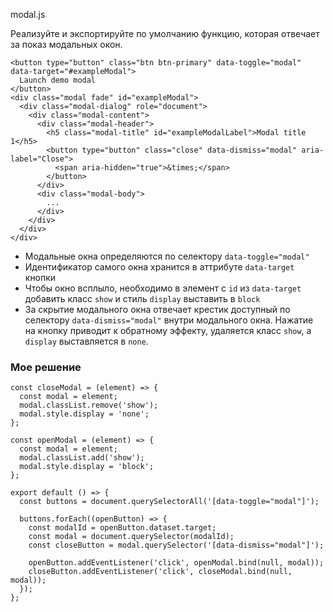 modal.js

Реализуйте и экспортируйте по умолчанию функцию, которая отвечает за показ модальных окон.

```
<button type="button" class="btn btn-primary" data-toggle="modal" data-target="#exampleModal">
  Launch demo modal
</button>
<div class="modal fade" id="exampleModal">
  <div class="modal-dialog" role="document">
    <div class="modal-content">
      <div class="modal-header">
        <h5 class="modal-title" id="exampleModalLabel">Modal title 1</h5>
        <button type="button" class="close" data-dismiss="modal" aria-label="Close">
          <span aria-hidden="true">&times;</span>
        </button>
      </div>
      <div class="modal-body">
        ...
      </div>
    </div>
  </div>
</div>
```

* Модальные окна определяются по селектору `data-toggle="modal"`
* Идентификатор самого окна хранится в аттрибуте `data-target` кнопки
* Чтобы окно всплыло, необходимо в элемент с `id` из `data-target` добавить класс `show` и стиль `display` выставить в `block`
* За скрытие модального окна отвечает крестик доступный по селектору `data-dismiss="modal"` внутри модального окна. Нажатие на кнопку приводит к обратному эффекту, удаляется класс `show`, а `display` выставляется в `none`.

### Мое решение
```
const closeModal = (element) => {
  const modal = element;
  modal.classList.remove('show');
  modal.style.display = 'none';
};

const openModal = (element) => {
  const modal = element;
  modal.classList.add('show');
  modal.style.display = 'block';
};

export default () => {
  const buttons = document.querySelectorAll('[data-toggle="modal"]');

  buttons.forEach((openButton) => {
    const modalId = openButton.dataset.target;
    const modal = document.querySelector(modalId);
    const closeButton = modal.querySelector('[data-dismiss="modal"]');

    openButton.addEventListener('click', openModal.bind(null, modal));
    closeButton.addEventListener('click', closeModal.bind(null, modal));
  });
};
```
